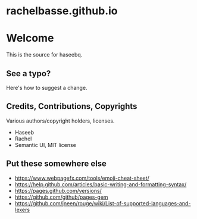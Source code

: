 # rachelbasse.github.io

# Welcome

This is the source for haseebq.

## See a typo?

Here's how to suggest a change.

## Credits, Contributions, Copyrights
Various authors/copyright holders, licenses.

- Haseeb
- Rachel
- Semantic UI, MIT license

## Put these somewhere else
- https://www.webpagefx.com/tools/emoji-cheat-sheet/
- https://help.github.com/articles/basic-writing-and-formatting-syntax/
- https://pages.github.com/versions/
- https://github.com/github/pages-gem
- https://github.com/jneen/rouge/wiki/List-of-supported-languages-and-lexers
